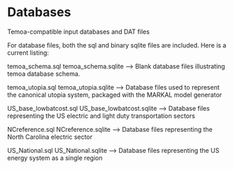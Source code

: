 # Databases
Temoa-compatible input databases and DAT files

For database files, both the sql and binary sqlite files are included. Here is a current listing:

temoa_schema.sql
temoa_schema.sqlite
--> Blank database files illustrating temoa database schema.

temoa_utopia.sql
temoa_utopia.sqlite
--> Database files used to represent the canonical utopia system, packaged with the MARKAL model generator

US_base_lowbatcost.sql
US_base_lowbatcost.sqlite
--> Database files representing the US electric and light duty transportation sectors

NCreference.sql
NCreference.sqlite
--> Database files representing the North Carolina electric sector

US_National.sql
US_National.sqlite
--> Database files representing the US energy system as a single region

